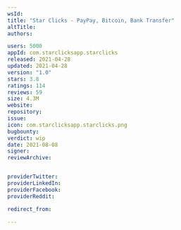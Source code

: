 ```yaml
---
wsId: 
title: "Star Clicks - PayPay, Bitcoin, Bank Transfer"
altTitle: 
authors:

users: 5000
appId: com.starclicksapp.starclicks
released: 2021-04-28
updated: 2021-04-28
version: "1.0"
stars: 3.8
ratings: 114
reviews: 59
size: 4.3M
website: 
repository: 
issue: 
icon: com.starclicksapp.starclicks.png
bugbounty: 
verdict: wip
date: 2021-08-08
signer: 
reviewArchive:


providerTwitter: 
providerLinkedIn: 
providerFacebook: 
providerReddit: 

redirect_from:

---
```



